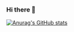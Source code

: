 ### Hi there 👋

[![Anurag's GitHub stats](https://github-readme-stats.vercel.app/api?username=SSSUUUUBBB&theme=vew-dark_icons=true)](https://github.com/anuraghazra/github-readme-stats)

<!--
**SSSUUUUBBB/SSSUUUUBBB** is a ✨ _special_ ✨ repository because its `README.md` (this file) appears on your GitHub profile.

Here are some ideas to get you started:

- 🔭 I’m currently working on ...
- 🌱 I’m currently learning ...
- 👯 I’m looking to collaborate on ...
- 🤔 I’m looking for help with ...
- 💬 Ask me about ...
- 📫 How to reach me: ...
- 😄 Pronouns: ...
- ⚡ Fun fact: ...
-->

